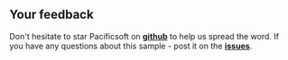 ## Your feedback
 
Don't hesitate to star Pacificsoft on **[github](https://github.com/thingsboard/thingsboard)** to help us spread the word.
If you have any questions about this sample - post it on the **[issues](https://github.com/thingsboard/thingsboard/issues)**.
